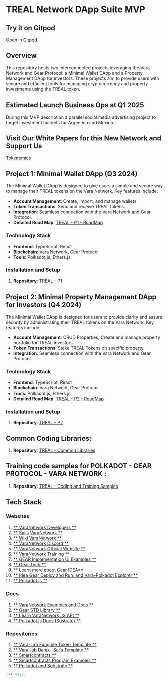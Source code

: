 # TREAL Network DApp Suite MVP

## Try it on Gitpod
<a href="https://gitpod.io/#https://github.com/StayGoldCrypto/TREAL/" target="_blank">Open in Gitpod</a>

## Overview 
This repository hosts two interconnected projects leveraging the Vara Network and Gear Protocol: a Minimal Wallet DApp and a Property Management DApp for investors. These projects aim to provide users with secure and efficient tools for managing cryptocurrency and property investments using the TREAL token.


## Estimated Launch Business Ops  at Q1 2025
During this MVP description a parallel social media advertising project to target investment markets for Argentina and Mexico.

## Visit Our White Papers for this New Network and Support Us
[Tokenomics](TokenNomics.md)

## Project 1: Minimal Wallet DApp (Q3 2024)
The Minimal Wallet DApp is designed to give users a simple and secure way to manage their TREAL tokens on the Vara Network. Key features include:
- **Account Management**: Create, import, and manage wallets.
- **Token Transactions**: Send and receive TREAL tokens.
- **Integration**: Seamless connection with the Vara Network and Gear Protocol.
- **Detailed Road Map**: [TREAL - P1 - RoadMap](P1/README.md)

### Technology Stack
- **Frontend**: TypeScript, React
- **Blockchain**: Vara Network, Gear Protocol
- **Tools**: Polkadot.js, Ethers.js

### Installation and Setup
1. **Repository**:
   [TREAL - P1](P1/polkadot-varanetwork-mini-wallet-dapp)

## Project 2: Minimal Property Management DApp for Investors (Q4 2024)
The Minimal Wallet DApp is designed for users to provide clarity and assure security by administrating their TREAL tokens on the Vara Network. Key features include:
- **Account Management**: CRUD Properties, Create and manage property portfolio for TREAL investors.
- **Token Transactions**: Stake TREAL Tokens on specific property.
- **Integration**: Seamless connection with the Vara Network and Gear Protocol.

### Technology Stack
- **Frontend**: TypeScript, React
- **Blockchain**: Vara Network, Gear Protocol
- **Tools**: Polkadot.js, Ethers.js
- **Detailed Road Map**: [TREAL - P2 - RoadMap](P2/README.md)

### Installation and Setup
1. **Repository**:
   [TREAL - P2](P2/polkadot-varanetwork-investor-dashboard-dapp)

## Common Coding Libraries: 
1. **Repository**:
   [TREAL - Common Libraries](libs)

## Training code samples for POLKADOT - GEAR PROTOCOL - VARA NETWORK : 
1. **Repository**:
   [TREAL - Coding and Training Samples](training)

## Tech Stack

### Websites 
1. [** VaraNetwork Developers **](https://vara.network/developers)
2. [** Sails VaraNetwork **](https://sails-tutorials.vara.network/hello-world/hello-world)
3. [** Wiki VaraNetwork **](https://wiki.vara.network/docs/welcome)
4. [** VaraNetwork Discord **](https://discord.gg/x8ZeSy6S6K)
5. [** VaraNetwork Official Website **](https://vara.network/)
6. [** VaraNetwork Training ** ](https://vara.network/education-hub)
7. [** GEAR Implementation UI Examples **](https://gear.foundation/developers)
8. [** Gear Tech **](https://www.gear-tech.io/en)
9. [** Learn more about Gear IDEA**](https://wiki.vara.network/docs/idea/)
10. [** Idea Gear Deploy and Run, and Vara-Polkadot Explorer **](https://idea.gear-tech.io/)
11. [** Polkadot.js **](https://polkadot.js.org/)

### Docs
1. [** VaraNetwork Examples and Docs **](https://wiki.vara.network/docs/examples/)
2. [** Gear STD Library **](https://docs.gear.rs/gstd/)
3. [** Learn VaraNetwork JS API **](https://wiki.vara.network/docs/api/)
4. [** Polkadot.js Docs (Sustrate) **](https://polkadot.js.org/docs/)

### Repositories
1. [** Vara-Lab Fungible Token Template **](https://github.com/Vara-Lab/VFT-Manager-Template)
2. [** Vara-lab Dapp - Sails Template **](https://github.com/Vara-Lab/Chackra-UI-Vite-Sails-Template)
3. [** Smartcontracts **](https://github.com/gear-foundation/dapps/tree/master/contracts)
4. [** Smartcontracts Program Examples **]( https://wiki.vara.network/docs/examples/)
5. [** Polkadot and Substrate **](https://github.com/polkadot-js/docs) 
   
```md link
[** **]()
```
